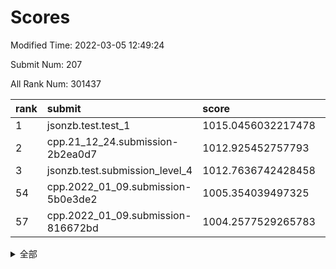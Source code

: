 # Scores

Modified Time: 2022-03-05 12:49:24

Submit Num: 207

All Rank Num: 301437

| rank |               submit               |       score        |       sigma        | pk_num |
| :--- | :--------------------------------- | :----------------- | :----------------- | :----- |
| 1    | jsonzb.test.test_1                 | 1015.0456032217478 | 0.850707795130755  | 5821   |
| 2    | cpp.21_12_24.submission-2b2ea0d7   | 1012.925452757793  | 0.8026700297340782 | 5824   |
| 3    | jsonzb.test.submission_level_4     | 1012.7636742428458 | 0.7995164957851497 | 5823   |
| 54   | cpp.2022_01_09.submission-5b0e3de2 | 1005.354039497325  | 0.7301345778836194 | 5831   |
| 57   | cpp.2022_01_09.submission-816672bd | 1004.2577529265783 | 0.7207343175953781 | 5824   |


<details>
<summary>全部</summary>

| rank |                 submit                 |       score        |       sigma        | pk_num |
| :--- | :------------------------------------- | :----------------- | :----------------- | :----- |
| 1    | jsonzb.test.test_1                     | 1015.0456032217478 | 0.850707795130755  | 5821   |
| 2    | cpp.21_12_24.submission-2b2ea0d7       | 1012.925452757793  | 0.8026700297340782 | 5824   |
| 3    | jsonzb.test.submission_level_4         | 1012.7636742428458 | 0.7995164957851497 | 5823   |
| 4    | gobigger.level_3.submission_level_3_9  | 1011.7959230138904 | 0.7688840215856547 | 5819   |
| 5    | gobigger.level_3.submission_level_3_49 | 1011.1987657373736 | 0.7612213464478738 | 5825   |
| 6    | gobigger.level_3.submission_level_3_34 | 1011.0658987643184 | 0.7692159751166907 | 5822   |
| 7    | gobigger.level_3.submission_level_3_26 | 1010.9710020241156 | 0.7657615293131138 | 5831   |
| 8    | gobigger.level_3.submission_level_3_28 | 1010.9220935727129 | 0.7807367340745379 | 5822   |
| 9    | gobigger.level_3.submission_level_3_1  | 1010.8975378899246 | 0.7780135777150738 | 5824   |
| 10   | gobigger.level_3.submission_level_3_37 | 1010.8929870546034 | 0.766079009242927  | 5826   |
| 11   | gobigger.level_3.submission_level_3_44 | 1010.7418524733091 | 0.7836257458310886 | 5825   |
| 12   | gobigger.level_3.submission_level_3_10 | 1010.6969132010757 | 0.7839610324025043 | 5823   |
| 13   | gobigger.level_3.submission_level_3_45 | 1010.5410279556353 | 0.7498104427518789 | 5823   |
| 14   | gobigger.level_3.submission_level_3_2  | 1010.4714729425223 | 0.7712030834589518 | 5818   |
| 15   | gobigger.level_3.submission_level_3_35 | 1010.3638720237952 | 0.7501351783622466 | 5827   |
| 16   | gobigger.level_3.submission_level_3_14 | 1010.2754874345794 | 0.762140814082623  | 5825   |
| 17   | gobigger.level_3.submission_level_3_43 | 1010.2700768581664 | 0.753948631843935  | 5823   |
| 18   | gobigger.level_3.submission_level_3_6  | 1010.2621065553014 | 0.7490359904074124 | 5823   |
| 19   | gobigger.level_3.submission_level_3_4  | 1010.1814422341189 | 0.7547542191499726 | 5827   |
| 20   | gobigger.level_3.submission_level_3_0  | 1010.1804336517871 | 0.7484204757953216 | 5827   |
| 21   | gobigger.level_3.submission_level_3_30 | 1010.1727088871521 | 0.7499652069522695 | 5822   |
| 22   | gobigger.level_3.submission_level_3_29 | 1010.0901939281555 | 0.7542687441360274 | 5821   |
| 23   | gobigger.level_3.submission_level_3_7  | 1010.0790693784378 | 0.7855318589056393 | 5821   |
| 24   | gobigger.level_3.submission_level_3_42 | 1010.0721059116493 | 0.7721944156596241 | 5827   |
| 25   | gobigger.level_3.submission_level_3_39 | 1010.0446684958027 | 0.742309108768967  | 5826   |
| 26   | gobigger.level_3.submission_level_3_5  | 1010.0049378620489 | 0.7696379796154481 | 5826   |
| 27   | gobigger.level_3.submission_level_3_23 | 1009.9818490250807 | 0.7683149388894038 | 5823   |
| 28   | gobigger.level_3.submission_level_3_19 | 1009.9605679280293 | 0.756635684292644  | 5826   |
| 29   | gobigger.level_3.submission_level_3_47 | 1009.9512992635252 | 0.765853780388298  | 5826   |
| 30   | gobigger.level_3.submission_level_3_33 | 1009.8158768274725 | 0.7639999929068092 | 5822   |
| 31   | gobigger.level_3.submission_level_3_24 | 1009.8066739012371 | 0.7510004131222654 | 5826   |
| 32   | gobigger.level_3.submission_level_3_20 | 1009.8064149957446 | 0.7620156584317682 | 5821   |
| 33   | gobigger.level_3.submission_level_3_8  | 1009.7941121808657 | 0.7430113652625703 | 5826   |
| 34   | gobigger.level_3.submission_level_3_46 | 1009.7562350630576 | 0.7534187598076775 | 5819   |
| 35   | gobigger.level_3.submission_level_3_38 | 1009.7219366935922 | 0.7641081264694424 | 5825   |
| 36   | gobigger.level_3.submission_level_3_3  | 1009.6875644909035 | 0.775137857300843  | 5821   |
| 37   | gobigger.level_3.submission_level_3_11 | 1009.6692658682599 | 0.7594785486557313 | 5819   |
| 38   | gobigger.level_3.submission_level_3_17 | 1009.6651131202217 | 0.7451595870335871 | 5827   |
| 39   | gobigger.level_3.submission_level_3_36 | 1009.6426810670163 | 0.7477222985724274 | 5825   |
| 40   | gobigger.level_3.submission_level_3_12 | 1009.5162823333236 | 0.7546980944747806 | 5819   |
| 41   | gobigger.level_3.submission_level_3_22 | 1009.4821533815712 | 0.7574193927907497 | 5826   |
| 42   | gobigger.level_3.submission_level_3_40 | 1009.4224456499882 | 0.7368291975573168 | 5823   |
| 43   | gobigger.level_3.submission_level_3_18 | 1009.4150235904776 | 0.7755623753500935 | 5825   |
| 44   | gobigger.level_3.submission_level_3_16 | 1009.4043168798675 | 0.7381731816566326 | 5827   |
| 45   | gobigger.level_3.submission_level_3_27 | 1009.400946844569  | 0.771099961578039  | 5825   |
| 46   | gobigger.level_3.submission_level_3_21 | 1009.3920295620761 | 0.7820596249552983 | 5825   |
| 47   | gobigger.level_3.submission_level_3_25 | 1009.2835435758789 | 0.7659067618717439 | 5827   |
| 48   | gobigger.level_3.submission_level_3_32 | 1009.1822499646707 | 0.7784048272046973 | 5822   |
| 49   | gobigger.level_3.submission_level_3_41 | 1009.019543653658  | 0.7501239949902818 | 5829   |
| 50   | gobigger.level_3.submission_level_3_48 | 1008.9704486722472 | 0.7386643646431108 | 5822   |
| 51   | gobigger.level_3.submission_level_3_13 | 1008.6280841191953 | 0.7367212216203651 | 5824   |
| 52   | gobigger.level_3.submission_level_3_15 | 1008.3366339887274 | 0.7504390903950209 | 5825   |
| 53   | gobigger.level_3.submission_level_3_31 | 1008.3003108525581 | 0.7465184869889984 | 5819   |
| 54   | cpp.2022_01_09.submission-5b0e3de2     | 1005.354039497325  | 0.7301345778836194 | 5831   |
| 55   | gobigger.level_1.submission_level_1_16 | 1005.3111915493262 | 0.7244991692113206 | 5827   |
| 56   | gobigger.level_1.submission_level_1_35 | 1004.8644526667106 | 0.7155075518394289 | 5826   |
| 57   | cpp.2022_01_09.submission-816672bd     | 1004.2577529265783 | 0.7207343175953781 | 5824   |
| 58   | gobigger.level_1.submission_level_1_31 | 1004.2093157253944 | 0.7155846441781809 | 5824   |
| 59   | gobigger.level_1.submission_level_1_28 | 1004.1240514387479 | 0.7245552742763639 | 5820   |
| 60   | gobigger.level_1.submission_level_1_5  | 1004.0756716411654 | 0.7145993545397312 | 5823   |
| 61   | gobigger.level_1.submission_level_1_1  | 1004.0418552744293 | 0.7215620345537757 | 5822   |
| 62   | gobigger.level_1.submission_level_1_49 | 1003.9918667369195 | 0.7215399264722658 | 5823   |
| 63   | gobigger.level_1.submission_level_1_24 | 1003.964836629446  | 0.7154422344898932 | 5829   |
| 64   | gobigger.level_1.submission_level_1_4  | 1003.9330587919468 | 0.7161462168227268 | 5823   |
| 65   | gobigger.level_1.submission_level_1_37 | 1003.9123405459799 | 0.7188205792070048 | 5829   |
| 66   | gobigger.level_1.submission_level_1_19 | 1003.8075889661002 | 0.717974556116861  | 5827   |
| 67   | gobigger.level_1.submission_level_1_10 | 1003.7829278367075 | 0.7086736442461179 | 5827   |
| 68   | gobigger.level_1.submission_level_1_14 | 1003.7247075879416 | 0.7139601799743931 | 5823   |
| 69   | gobigger.level_1.submission_level_1_40 | 1003.6480419325682 | 0.7139323861937872 | 5825   |
| 70   | gobigger.level_1.submission_level_1_39 | 1003.5712254952637 | 0.7195169753583639 | 5823   |
| 71   | gobigger.level_1.submission_level_1_2  | 1003.5404104583488 | 0.7169910161536567 | 5828   |
| 72   | gobigger.level_1.submission_level_1_34 | 1003.5196223940732 | 0.7166368822831873 | 5827   |
| 73   | gobigger.level_1.submission_level_1_8  | 1003.5177363961103 | 0.7275429027476656 | 5826   |
| 74   | gobigger.level_1.submission_level_1_23 | 1003.5058731064859 | 0.7236646404538553 | 5824   |
| 75   | gobigger.level_1.submission_level_1_41 | 1003.4648851369149 | 0.7124595592085504 | 5827   |
| 76   | gobigger.level_1.submission_level_1_36 | 1003.4239345688829 | 0.7145662119260751 | 5829   |
| 77   | gobigger.level_1.submission_level_1_42 | 1003.2796153427701 | 0.7144506534292288 | 5822   |
| 78   | gobigger.level_1.submission_level_1_12 | 1003.2054395530558 | 0.7113875230803108 | 5824   |
| 79   | gobigger.level_1.submission_level_1_3  | 1003.1889947154853 | 0.7319831723999307 | 5821   |
| 80   | gobigger.level_1.submission_level_1_6  | 1003.1596782924164 | 0.7206505961710453 | 5821   |
| 81   | gobigger.level_1.submission_level_1_25 | 1003.1344177459747 | 0.7161673427949767 | 5828   |
| 82   | gobigger.level_1.submission_level_1_18 | 1003.0278125378277 | 0.7227848692759133 | 5826   |
| 83   | gobigger.level_1.submission_level_1_47 | 1002.9928161204235 | 0.7203859499964168 | 5827   |
| 84   | gobigger.level_1.submission_level_1_38 | 1002.9673370505869 | 0.722258152176267  | 5826   |
| 85   | gobigger.level_1.submission_level_1_29 | 1002.9373010435876 | 0.7364128532474773 | 5824   |
| 86   | gobigger.level_1.submission_level_1_17 | 1002.8702418330885 | 0.7106827518229253 | 5828   |
| 87   | gobigger.level_1.submission_level_1_48 | 1002.8635406709906 | 0.7033402453646425 | 5827   |
| 88   | gobigger.level_1.submission_level_1_45 | 1002.8489393862651 | 0.7124981565503823 | 5829   |
| 89   | gobigger.level_1.submission_level_1_22 | 1002.8381850266185 | 0.7150865768298448 | 5823   |
| 90   | gobigger.level_1.submission_level_1_32 | 1002.7893144200283 | 0.7165948111960253 | 5824   |
| 91   | gobigger.level_1.submission_level_1_7  | 1002.778141167663  | 0.7213388057693758 | 5827   |
| 92   | gobigger.level_1.submission_level_1_0  | 1002.7457474001399 | 0.7067155222661649 | 5827   |
| 93   | gobigger.level_1.submission_level_1_20 | 1002.6960475989015 | 0.7078803201526144 | 5824   |
| 94   | gobigger.level_1.submission_level_1_21 | 1002.6833752159758 | 0.7044513795681064 | 5826   |
| 95   | gobigger.level_1.submission_level_1_43 | 1002.6759959809829 | 0.7111995834857425 | 5825   |
| 96   | gobigger.level_1.submission_level_1_26 | 1002.6575327478901 | 0.7080071447058649 | 5823   |
| 97   | gobigger.level_1.submission_level_1_15 | 1002.4780853020636 | 0.7158326772497641 | 5830   |
| 98   | gobigger.level_1.submission_level_1_44 | 1002.4712739241384 | 0.7044939343872273 | 5824   |
| 99   | gobigger.level_1.submission_level_1_33 | 1002.4456836042908 | 0.7077388021999382 | 5821   |
| 100  | gobigger.level_1.submission_level_1_46 | 1002.1251654886963 | 0.7064772859789964 | 5824   |
| 101  | gobigger.level_1.submission_level_1_9  | 1002.0616721025056 | 0.7094439112413128 | 5825   |
| 102  | gobigger.level_1.submission_level_1_27 | 1001.9880889994719 | 0.7178249678782981 | 5829   |
| 103  | gobigger.level_1.submission_level_1_11 | 1001.9810788883929 | 0.7068903383911355 | 5828   |
| 104  | gobigger.level_1.submission_level_1_30 | 1001.6466208343179 | 0.710791331686399  | 5824   |
| 105  | gobigger.level_1.submission_level_1_13 | 1001.2551139831361 | 0.7094743920940081 | 5826   |
| 106  | gobigger.random.submission_random_42   | 997.273028852288   | 0.7022311334941082 | 5824   |
| 107  | gobigger.random.submission_random_28   | 996.9183342745495  | 0.7118652382351484 | 5828   |
| 108  | gobigger.random.submission_random_31   | 996.8056560496651  | 0.6917053520043122 | 5826   |
| 109  | gobigger.random.submission_random_5    | 996.6254052159188  | 0.7087702321600245 | 5821   |
| 110  | gobigger.random.submission_random_29   | 996.5429465908921  | 0.7123399719215009 | 5831   |
| 111  | gobigger.random.submission_random_13   | 996.5412985514916  | 0.7092964127027204 | 5828   |
| 112  | gobigger.random.submission_random_32   | 996.521572506459   | 0.714897839440152  | 5821   |
| 113  | gobigger.random.submission_random_36   | 996.5165221024625  | 0.6967412246335258 | 5828   |
| 114  | gobigger.random.submission_random_38   | 996.4362737555346  | 0.7039638257546617 | 5824   |
| 115  | gobigger.random.submission_random_41   | 996.4237270511661  | 0.7018865619195821 | 5825   |
| 116  | gobigger.random.submission_random_6    | 996.4033944632813  | 0.7221729052081647 | 5826   |
| 117  | gobigger.random.submission_random_37   | 996.3995141651525  | 0.7107391826943974 | 5822   |
| 118  | gobigger.random.submission_random_34   | 996.3574319452757  | 0.7037797847319565 | 5820   |
| 119  | gobigger.random.submission_random_8    | 996.3505908428638  | 0.7170461197861706 | 5822   |
| 120  | gobigger.random.submission_random_15   | 996.3393528599157  | 0.696172787151133  | 5826   |
| 121  | gobigger.random.submission_random_0    | 996.3260259795541  | 0.7009982610638321 | 5828   |
| 122  | gobigger.random.submission_random_35   | 996.2990020370994  | 0.725042608012359  | 5822   |
| 123  | gobigger.random.submission_random_39   | 996.2412502968301  | 0.7060915091781149 | 5829   |
| 124  | gobigger.random.submission_random_4    | 996.21642856871    | 0.7257601448875409 | 5829   |
| 125  | gobigger.random.submission_random_22   | 996.1006641325955  | 0.7068042102889656 | 5824   |
| 126  | gobigger.random.submission_random_14   | 996.0994589830252  | 0.7038687659300525 | 5827   |
| 127  | gobigger.random.submission_random_12   | 996.0689453820557  | 0.7021589017157057 | 5826   |
| 128  | gobigger.random.submission_random_7    | 996.0573295569066  | 0.7098564848075897 | 5829   |
| 129  | gobigger.random.submission_random_27   | 995.9480893100089  | 0.7158479082807249 | 5828   |
| 130  | gobigger.random.submission_random_24   | 995.9126846423247  | 0.7137080959239579 | 5826   |
| 131  | gobigger.random.submission_random_40   | 995.8941336605787  | 0.7031037091756027 | 5825   |
| 132  | gobigger.random.submission_random_1    | 995.8766193945033  | 0.7217676117168966 | 5824   |
| 133  | gobigger.random.submission_random_45   | 995.7778619669539  | 0.7093690652179823 | 5825   |
| 134  | gobigger.random.submission_random_33   | 995.7714163908003  | 0.7006244336543478 | 5823   |
| 135  | gobigger.random.submission_random_17   | 995.7519927431565  | 0.6973350186881073 | 5830   |
| 136  | gobigger.random.submission_random_23   | 995.7499616839112  | 0.718641770323933  | 5826   |
| 137  | gobigger.random.submission_random_11   | 995.7255804720206  | 0.7024065350641938 | 5824   |
| 138  | gobigger.random.submission_random_43   | 995.7173307778655  | 0.712207982126345  | 5823   |
| 139  | gobigger.random.submission_random_21   | 995.7088095934414  | 0.7168098272190411 | 5830   |
| 140  | gobigger.random.submission_random_49   | 995.6350524796701  | 0.7229624121112687 | 5826   |
| 141  | gobigger.random.submission_random_46   | 995.6266647361671  | 0.7052773159646315 | 5826   |
| 142  | gobigger.random.submission_random_30   | 995.6016389549823  | 0.7077403237918753 | 5825   |
| 143  | gobigger.random.submission_random_48   | 995.5780833578766  | 0.7082886925953639 | 5825   |
| 144  | gobigger.random.submission_random_9    | 995.5592708776154  | 0.7121633822680031 | 5824   |
| 145  | gobigger.random.submission_random_2    | 995.5512096789921  | 0.7030229482647421 | 5820   |
| 146  | gobigger.random.submission_random_20   | 995.5134126053428  | 0.707682686969175  | 5829   |
| 147  | gobigger.random.submission_random_47   | 995.5023929995716  | 0.7178665770864439 | 5824   |
| 148  | gobigger.random.submission_random_16   | 995.4774839817512  | 0.7146355079990312 | 5823   |
| 149  | gobigger.random.submission_random_18   | 995.458195287021   | 0.7063489168936227 | 5820   |
| 150  | gobigger.random.submission_random_10   | 995.4114404733064  | 0.7066417080140105 | 5825   |
| 151  | gobigger.random.submission_random_26   | 995.385100845707   | 0.7064032782388099 | 5819   |
| 152  | gobigger.random.submission_random_19   | 995.3519523312863  | 0.7096640134244937 | 5825   |
| 153  | gobigger.random.submission_random_3    | 995.3210235886016  | 0.7123480468385798 | 5823   |
| 154  | gobigger.random.submission_random_44   | 995.0056280457669  | 0.7125622976479258 | 5826   |
| 155  | gobigger.random.submission_random_25   | 994.7136840953277  | 0.7188486966738259 | 5826   |
| 156  | gobigger.level_2.submission_level_2_25 | 994.1444770315492  | 0.7204051993943886 | 5825   |
| 157  | gobigger.level_2.submission_level_2_29 | 993.6873266156404  | 0.7470459923020182 | 5826   |
| 158  | gobigger.level_2.submission_level_2_48 | 993.3289514553102  | 0.7321801029759654 | 5829   |
| 159  | gobigger.level_2.submission_level_2_45 | 993.303676673229   | 0.7202222357312797 | 5826   |
| 160  | gobigger.level_2.submission_level_2_7  | 993.2743327247571  | 0.7244896409569805 | 5827   |
| 161  | gobigger.level_2.submission_level_2_49 | 993.1745210543639  | 0.7401977606183106 | 5823   |
| 162  | gobigger.level_2.submission_level_2_17 | 993.1186642379788  | 0.7323311071012393 | 5825   |
| 163  | gobigger.level_2.submission_level_2_40 | 993.029254932457   | 0.7331110980043589 | 5825   |
| 164  | gobigger.level_2.submission_level_2_8  | 993.0213746014974  | 0.7245077412279471 | 5822   |
| 165  | gobigger.level_2.submission_level_2_19 | 992.9439968089683  | 0.7420238087607621 | 5825   |
| 166  | gobigger.level_2.submission_level_2_27 | 992.872431234578   | 0.753788625431699  | 5829   |
| 167  | gobigger.level_2.submission_level_2_1  | 992.8502636816978  | 0.7397080002860792 | 5829   |
| 168  | gobigger.level_2.submission_level_2_23 | 992.8056694125868  | 0.747995253932029  | 5825   |
| 169  | gobigger.level_2.submission_level_2_10 | 992.7397283740178  | 0.7265937676303612 | 5827   |
| 170  | gobigger.level_2.submission_level_2_6  | 992.7223446479793  | 0.7243782675998219 | 5828   |
| 171  | gobigger.level_2.submission_level_2_9  | 992.5505567374443  | 0.731946841469938  | 5824   |
| 172  | gobigger.level_2.submission_level_2_38 | 992.5185719477029  | 0.7326564449165563 | 5828   |
| 173  | gobigger.level_2.submission_level_2_33 | 992.4568511387467  | 0.7347155923784392 | 5826   |
| 174  | gobigger.level_2.submission_level_2_43 | 992.419582851932   | 0.7243245174732611 | 5818   |
| 175  | gobigger.level_2.submission_level_2_35 | 992.3906368562305  | 0.7331194779838359 | 5824   |
| 176  | gobigger.level_2.submission_level_2_21 | 992.3829457072645  | 0.7521850454246108 | 5829   |
| 177  | gobigger.level_2.submission_level_2_12 | 992.3512953157017  | 0.7308481271843652 | 5823   |
| 178  | gobigger.level_2.submission_level_2_42 | 992.3474736210552  | 0.7481034835530848 | 5818   |
| 179  | gobigger.level_2.submission_level_2_16 | 992.3222876884707  | 0.736722604844584  | 5823   |
| 180  | gobigger.level_2.submission_level_2_28 | 992.3184553724177  | 0.7393863225101378 | 5825   |
| 181  | gobigger.level_2.submission_level_2_26 | 992.2667401448572  | 0.7540631892830975 | 5826   |
| 182  | gobigger.level_2.submission_level_2_37 | 992.1442039615788  | 0.7398341694518085 | 5826   |
| 183  | gobigger.level_2.submission_level_2_14 | 992.0951019994487  | 0.7361476810322958 | 5826   |
| 184  | gobigger.level_2.submission_level_2_13 | 992.082877995659   | 0.7479182786787458 | 5826   |
| 185  | gobigger.level_2.submission_level_2_30 | 992.0214382838767  | 0.7464877564397912 | 5823   |
| 186  | gobigger.level_2.submission_level_2_47 | 992.0023431644346  | 0.7441736658802156 | 5825   |
| 187  | gobigger.level_2.submission_level_2_24 | 991.8744215408952  | 0.7434466796682238 | 5827   |
| 188  | gobigger.level_2.submission_level_2_36 | 991.7994399716627  | 0.7496405084693331 | 5830   |
| 189  | gobigger.level_2.submission_level_2_18 | 991.7360790727279  | 0.7442817595564548 | 5825   |
| 190  | gobigger.level_2.submission_level_2_31 | 991.7250102152486  | 0.7366769090935636 | 5823   |
| 191  | gobigger.level_2.submission_level_2_0  | 991.7125819324194  | 0.7435484434920122 | 5830   |
| 192  | gobigger.level_2.submission_level_2_15 | 991.6109365738066  | 0.7413244661340543 | 5826   |
| 193  | gobigger.level_2.submission_level_2_22 | 991.5737435148957  | 0.7484565415791218 | 5824   |
| 194  | gobigger.level_2.submission_level_2_5  | 991.5384389447307  | 0.7520940849442445 | 5827   |
| 195  | gobigger.level_2.submission_level_2_39 | 991.509885015494   | 0.7506839762296181 | 5827   |
| 196  | gobigger.level_2.submission_level_2_44 | 991.4773223536823  | 0.7427884511219398 | 5827   |
| 197  | gobigger.level_2.submission_level_2_41 | 991.4664075747586  | 0.7463957649338516 | 5825   |
| 198  | gobigger.level_2.submission_level_2_2  | 991.4649659684895  | 0.7589478184584576 | 5820   |
| 199  | gobigger.level_2.submission_level_2_46 | 991.4539430048619  | 0.7458118046127158 | 5823   |
| 200  | gobigger.level_2.submission_level_2_11 | 991.4271830988107  | 0.7516787392140198 | 5820   |
| 201  | gobigger.level_2.submission_level_2_34 | 991.3476188427277  | 0.7647206845789088 | 5821   |
| 202  | gobigger.level_2.submission_level_2_32 | 991.107032580012   | 0.7461081257814962 | 5825   |
| 203  | gobigger.level_2.submission_level_2_4  | 990.9563316373547  | 0.7729015187519849 | 5826   |
| 204  | gobigger.level_2.submission_level_2_20 | 990.8422765846435  | 0.7470381824338879 | 5826   |
| 205  | gobigger.level_2.submission_level_2_3  | 990.0039140100338  | 0.7663960335033844 | 5825   |
| 206  | gobigger.none.submission_none_0        | 977.3964907315742  | 1.1904741681204187 | 5826   |
| 207  | gobigger.none.submission_none_1        | 976.0937111697164  | 1.4157836048535997 | 5826   |

</details>